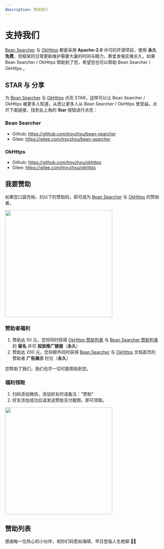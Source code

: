 ```yaml
---
description: 帮助我们
---
```


# 支持我们

[Bean Searcher](https://bs.zhxu.cn/) 与 [OkHttps](https://ok.zhxu.cn/) 都是采用 **Apache-2.0** 许可的开源项目，使用 **永久免费**，但框架的日常更新维护需要大量的时间与精力，靠爱发电实难长久，如果 Bean Searcher / OkHttps 帮助到了您，希望您也可以帮助 Bean Searcher / OkHttps 。

## STAR 与 分享

为 [Bean Searcher](https://bs.zhxu.cn/) 与 [OkHttps](https://ok.zhxu.cn/) 点亮 STAR，这样可以让 Bean Searcher / OkHttps 被更多人知道，从而让更多人从 Bean Searcher / OkHttps 里受益。点开下面链接，找到右上角的 **Star** 按钮进行点亮：

### Bean Searcher

* Github: https://github.com/troyzhxu/bean-searcher 
* Gitee: https://gitee.com/troyzhxu/bean-searcher

### OkHttps

* Github: https://github.com/troyzhxu/okhttps 
* Gitee: https://gitee.com/troyzhxu/okhttps

## 我要赞助

如果您口袋充裕，扫以下的赞助码，即可成为 [Bean Searcher](https://bs.zhxu.cn/) 与 [OkHttps](https://ok.zhxu.cn/) 的赞助者。

<img src="/donation.png" width = "350" />

### 赞助者福利

1. 赞助达 50 元，您将同时获得 [OkHttps 赞助列表](https://ok.zhxu.cn/v3/help.html#赞助列表) 与 [Bean Searcher 赞助列表](https://bs.zhxu.cn/guide/latest/help.html#赞助列表) 的 **留名** 并可 **投放推广链接**（**永久**）
3. 赞助达 200 元，您将额外同时获得 [Bean Searcher](https://bs.zhxu.cn/) 与 [OkHttps](https://ok.zhxu.cn/) 文档首页的赞助者 **广告展示** 栏位（**永久**）

您帮助了我们，我们也尽一切可能帮助到您。

### 福利领取

1. 扫码添加微信，添加好友时请备注："赞助" 
2. 好友添加成功后请发送赞助支付截图，即可领取。

<img src="/mywx.png" width = "350" />

## 赞助列表

感谢每一位热心的小伙伴，祝你们码思如海啸，早日登临人生绝颠 🙏🏻

<DonateList />
